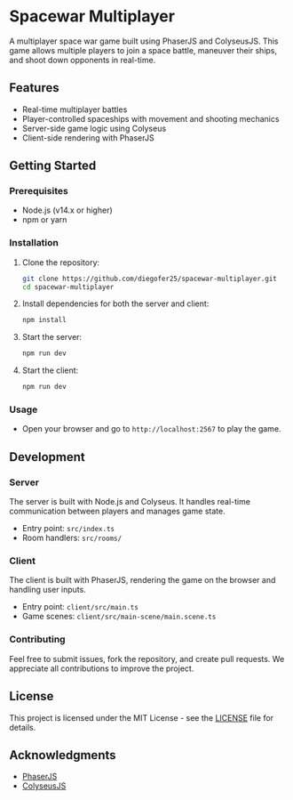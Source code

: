 # Spacewar Multiplayer

A multiplayer space war game built using PhaserJS and ColyseusJS. This game allows multiple players to join a space battle, maneuver their ships, and shoot down opponents in real-time.

## Features

- Real-time multiplayer battles
- Player-controlled spaceships with movement and shooting mechanics
- Server-side game logic using Colyseus
- Client-side rendering with PhaserJS

## Getting Started

### Prerequisites

- Node.js (v14.x or higher)
- npm or yarn

### Installation

1. Clone the repository:

   ```bash
   git clone https://github.com/diegofer25/spacewar-multiplayer.git
   cd spacewar-multiplayer
   ```

2. Install dependencies for both the server and client:

   ```bash
   npm install
   ```

3. Start the server:

   ```bash
   npm run dev
   ```

4. Start the client:

   ```bash
   npm run dev
   ```

### Usage

- Open your browser and go to `http://localhost:2567` to play the game.

## Development

### Server

The server is built with Node.js and Colyseus. It handles real-time communication between players and manages game state.

- Entry point: `src/index.ts`
- Room handlers: `src/rooms/`

### Client

The client is built with PhaserJS, rendering the game on the browser and handling user inputs.

- Entry point: `client/src/main.ts`
- Game scenes: `client/src/main-scene/main.scene.ts`

### Contributing

Feel free to submit issues, fork the repository, and create pull requests. We appreciate all contributions to improve the project.

## License

This project is licensed under the MIT License - see the [LICENSE](./LICENSE) file for details.

## Acknowledgments

- [PhaserJS](https://phaser.io/)
- [ColyseusJS](https://colyseus.io/)